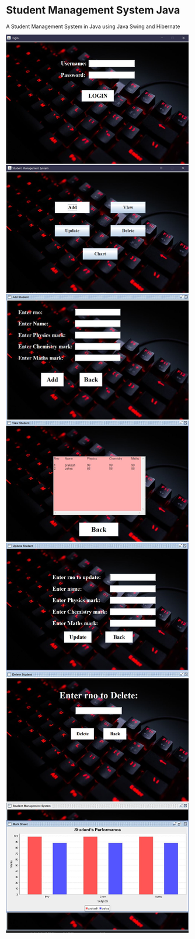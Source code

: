 # Student Management System Java
A Student Management System in Java using Java Swing and Hibernate

<img src="screenshots/1.JPG" width=500>
<img src="screenshots/2.JPG" width=500>
<img src="screenshots/3.JPG" width=500>
<img src="screenshots/4.JPG" width=500>
<img src="screenshots/5.JPG" width=500>
<img src="screenshots/6.JPG" width=500>
<img src="screenshots/7.JPG" width=500>


